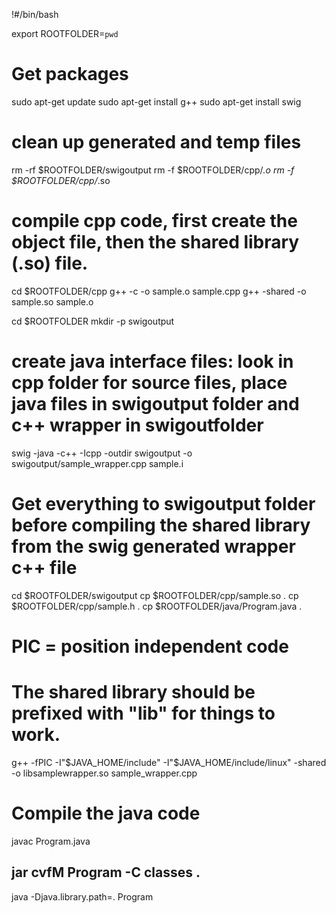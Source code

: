 !#/bin/bash

export ROOTFOLDER=`pwd`

# Get packages
sudo apt-get update
sudo apt-get install g++
sudo apt-get install swig

# clean up generated and temp files
rm -rf $ROOTFOLDER/swigoutput
rm -f $ROOTFOLDER/cpp/*.o
rm -f $ROOTFOLDER/cpp/*.so

# compile cpp code, first create the object file, then the shared library (.so) file.
cd $ROOTFOLDER/cpp
g++ -c -o sample.o sample.cpp
g++ -shared -o sample.so sample.o

cd $ROOTFOLDER
mkdir -p swigoutput
# create java interface files: look in cpp folder for source files, place java files in swigoutput folder and c++ wrapper in swigoutfolder
swig -java -c++ -Icpp -outdir swigoutput -o swigoutput/sample_wrapper.cpp sample.i 

# Get everything to swigoutput folder before compiling the shared library from the swig generated wrapper c++ file
cd $ROOTFOLDER/swigoutput
cp $ROOTFOLDER/cpp/sample.so .
cp $ROOTFOLDER/cpp/sample.h .
cp $ROOTFOLDER/java/Program.java .

# PIC = position independent code
# The shared library should be prefixed with "lib" for things to work.
g++ -fPIC -I"$JAVA_HOME/include" -I"$JAVA_HOME/include/linux" -shared -o libsamplewrapper.so sample_wrapper.cpp

# Compile the java code
javac Program.java
## jar cvfM Program -C classes .
java -Djava.library.path=. Program
